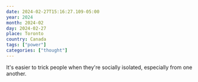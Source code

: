 ```yaml
---
date: 2024-02-27T15:16:27.109-05:00
year: 2024
month: 2024-02
day: 2024-02-27
place: Toronto
country: Canada
tags: ["power"]
categories: ["thought"]
---
```

It's easier to trick people when they're socially isolated, especially from one another.
